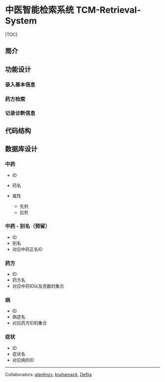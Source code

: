# 中医智能检索系统 TCM-Retrieval-System

[TOC]

## 简介

## 功能设计

### 录入基本信息

### 药方检索

### 记录诊断信息

## 代码结构

## 数据库设计

### 中药

- ID

- 药名
- 属性
  - 先煎
  - 后煎

### 中药 - 别名（预留） 

- ID
- 别名
- 对应中药正名ID

### 药方

- ID
- 药方名
- 对应中药ID以及克数的集合

### 病

- ID
- 病症名
- 对应药方ID的集合

### 症状

- ID
- 症状名
- 对应病的ID



------

Collaborators: [alanlinzy](https://github.com/alanlinzy), [brahamack](https://github.com/brahamack), [Defjia](https://github.com/DefJia)